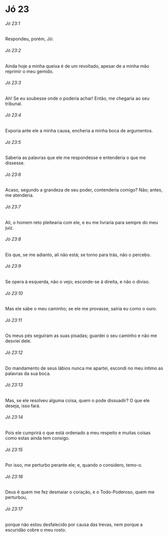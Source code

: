 # Jó 23

###### Jó 23:1

Respondeu, porém, Jó:

###### Jó 23:2

Ainda hoje a minha queixa é de um revoltado, apesar de a minha mão reprimir o meu gemido.

###### Jó 23:3

Ah! Se eu soubesse onde o poderia achar! Então, me chegaria ao seu tribunal.

###### Jó 23:4

Exporia ante ele a minha causa, encheria a minha boca de argumentos.

###### Jó 23:5

Saberia as palavras que ele me respondesse e entenderia o que me dissesse.

###### Jó 23:6

Acaso, segundo a grandeza de seu poder, contenderia comigo? Não; antes, me atenderia.

###### Jó 23:7

Ali, o homem reto pleitearia com ele, e eu me livraria para sempre do meu juiz.

###### Jó 23:8

Eis que, se me adianto, ali não está; se torno para trás, não o percebo.

###### Jó 23:9

Se opera à esquerda, não o vejo; esconde-se à direita, e não o diviso.

###### Jó 23:10

Mas ele sabe o meu caminho; se ele me provasse, sairia eu como o ouro.

###### Jó 23:11

Os meus pés seguiram as suas pisadas; guardei o seu caminho e não me desviei dele.

###### Jó 23:12

Do mandamento de seus lábios nunca me apartei, escondi no meu íntimo as palavras da sua boca.

###### Jó 23:13

Mas, se ele resolveu alguma coisa, quem o pode dissuadir? O que ele deseja, isso fará.

###### Jó 23:14

Pois ele cumprirá o que está ordenado a meu respeito e muitas coisas como estas ainda tem consigo.

###### Jó 23:15

Por isso, me perturbo perante ele; e, quando o considero, temo-o.

###### Jó 23:16

Deus é quem me fez desmaiar o coração, e o Todo-Poderoso, quem me perturbou,

###### Jó 23:17

porque não estou desfalecido por causa das trevas, nem porque a escuridão cobre o meu rosto.

